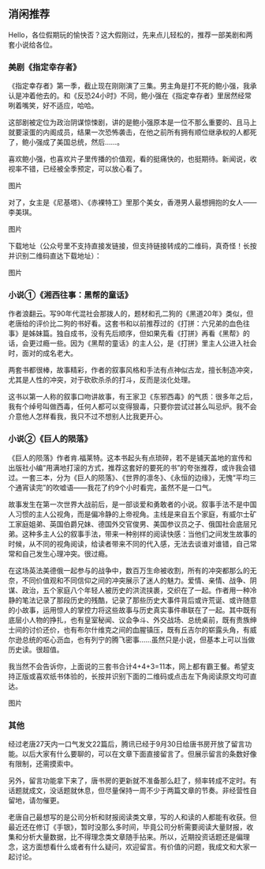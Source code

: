 ## 消闲推荐

Hello，各位假期玩的愉快否？这大假刚过，先来点儿轻松的，推荐一部美剧和两套小说给各位。

### 美剧《指定幸存者》

《指定幸存者》第一季，截止现在刚刚演了三集。男主角是打不死的鲍小强，我承认是冲着他去的。和《反恐24小时》不同，鲍小强在《指定幸存者》里居然经常咧着嘴笑，好不适应，哈哈。

这部剧被定位为政治阴谋惊悚剧，讲的是鲍小强原本是一位不那么重要的、且马上就要滚蛋的内阁成员，结果一次恐怖袭击，在他之前所有拥有顺位继承权的人都死了，鲍小强成了美国总统，然后……。

喜欢鲍小强，也喜欢片子里传播的价值观，看的挺痛快的，也挺期待。新闻说，收视率不错，已经被全季预定，可以放心看了。
 
图片
 
对了，女主是《尼基塔》、《赤裸特工》里那个美女，香港男人最想拥抱的女人——李美琪。

图片

下载地址（公众号里不支持直接发链接，但支持链接转成的二维码，真奇怪！长按并识别二维码直达下载地址）：

图片

### 小说①《湘西往事：黑帮的童话》

作者浪翻云。写90年代混社会那拨人的，题材和孔二狗的《黑道20年》类似，但老唐给的评价比二狗的书好看。这套书和以前推荐过的《打拼：六兄弟的血色往事》是姊妹篇。独自成书，没有先后顺序，但如果先看《打拼》再看《黑帮》的话，会更过瘾一些。因为《黑帮的童话》的主人公，是《打拼》里主人公进入社会时，面对的成名老大。

两套书都很棒，故事精彩，作者的叙事风格和手法有点神似古龙，擅长制造冲突，尤其是人性的冲突，对于砍砍杀杀的打斗，反而是淡化处理。
   
这书以第一人称的叙事口吻讲故事，有王家卫《东邪西毒》的气质：很多年之后，我有个绰号叫做西毒，任何人都可以变得狠毒，只要你尝试过甚么叫忌炉。我不会介意他人怎样看我，我只不过不想别人比我更开心。 

### 小说②《巨人的陨落》

《巨人的陨落》作者肯.福莱特。这本书起头有点琐碎，若不是铺天盖地的宣传和出版社小编“用满地打滚的方式，推荐这套好的要死的书”的夸张推荐，或许我会错过。一套三本，分为《巨人的陨落》、《世界的凛冬》、《永恒的边缘》，无愧“平均三个通宵读完”的吹嘘语——我花了约9个小时看完，虽然不是一口气。

故事发生在第一次世界大战前后，是一部谈爱和勇敢者的小说。叙事手法不是中国人习惯的主人公视角，而是偏冷静的上帝视角。主线是来自五个家庭，有威尔士矿工家庭姐弟、英国伯爵兄妹、德国外交官俊男、美国参议员之子、俄国社会底层兄弟。这种多主人公的叙事手法，带来一种别样的阅读快感：当他们之间发生故事的时候，从不同的视角阅读，给读者带来不同的代入感，无法去谈谁对谁错，自己常常和自己发生心理冲突。很过瘾。

在这场英法美德俄一起参与的战争中，数百万生命被收割，所有的冲突都那么的无奈，不同价值观和不同信仰之间的冲突展示了迷人的魅力。爱情、亲情、战争、阴谋、政治，五个家庭八个年轻人被历史的洪流挟裹，交织在了一起。作者用一种冷静的笔法记录了那段历史的残酷，记录了那些历史大事件背后或许荒诞、或许随意的小故事，运用惊人的掌控力将这些故事与历史真实事件串联在了一起。其中既有底层小人物的挣扎，也有皇室秘闻、议会争斗、外交战场、总统桌前，既有贵族绅士间的讨价还价，也有布尔什维克之间的血腥镇压，既有丘吉尔的崭露头角，有威尔逊总统的呕心沥血，也有列宁的腾飞密事……虽然只是小说，但基本上可以当做历史读。很超值。

我当然不会告诉你，上面说的三套书合计4+4+3=11本，网上都有霸王餐。希望支持正版或喜欢纸书体验的，长按并识别下面的二维码或点击左下角阅读原文均可直达。

图片

### 其他

经过老唐27天内一口气发文22篇后，腾讯已经于9月30日给唐书房开放了留言功能。以后大家有什么要聊的，可以在文章下面直接留言了。但展示留言的条数好像有限制，还需摸索中。

另外，留言功能拿下来了，唐书房的更新就不准备那么赶了，频率转成不定时。有话题就成文，没话题就休息，但尽量保持一周不少于两篇文章的节奏。非经营性自留地，请勿催更。

老唐自己最想写的是公司分析和财报阅读类文章，写的人和读的人都能有收获。但最近还在修订《手银》，暂时没那么多时间，毕竟公司分析需要阅读大量财报，收集和分析大量数据，比不得理念类文章随手拈来。所以，近期投资话题还是偏理念，这方面想看什么或者有什么疑问，欢迎留言。有价值的问题，我成文和大家一起讨论。